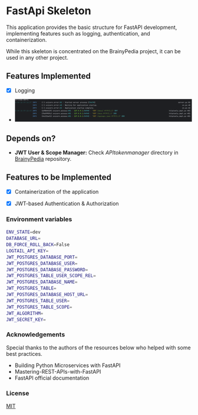 # FastApi Skeleton
This application provides the basic structure for FastAPI development, implementing features such as logging, authentication, and containerization. 

While this skeleton is concentrated on the BrainyPedia project, it can be used in any other project.
## Features Implemented
- [x] Logging 
- ![](images/logging.png)

## Depends on?
- **JWT User & Scope Manager:** Check _APItokenmanager_ directory in [BrainyPedia](https://github.com/sensein/brainypedia/tree/ingestion-fapi-skeleton) repository.

## Features to be Implemented
- [x] Containerization of the application
- [x] JWT-based Authentication & Authorization


### Environment variables
```bash
ENV_STATE=dev 
DATABASE_URL= 
DB_FORCE_ROLL_BACK=False
LOGTAIL_API_KEY= 
JWT_POSTGRES_DATABASE_PORT= 
JWT_POSTGRES_DATABASE_USER= 
JWT_POSTGRES_DATABASE_PASSWORD= 
JWT_POSTGRES_TABLE_USER_SCOPE_REL= 
JWT_POSTGRES_DATABASE_NAME= 
JWT_POSTGRES_TABLE= 
JWT_POSTGRES_DATABASE_HOST_URL= 
JWT_POSTGRES_TABLE_USER= 
JWT_POSTGRES_TABLE_SCOPE= 
JWT_ALGORITHM= 
JWT_SECRET_KEY= 
```


### Acknowledgements
Special thanks to the authors of the resources below who helped with some best practices.
- Building Python Microservices with FastAPI
- Mastering-REST-APIs-with-FastAPI
- FastAPI official documentation

### License
[MIT](https://github.com/git/git-scm.com/blob/main/MIT-LICENSE.txt)